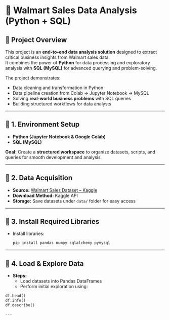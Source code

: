 # 🛒 Walmart Sales Data Analysis (Python + SQL)

## 📌 Project Overview
This project is an **end-to-end data analysis solution** designed to extract critical business insights from Walmart sales data.  
It combines the power of **Python** for data processing and exploratory analysis with **SQL (MySQL)** for advanced querying and problem-solving.  

The project demonstrates:  
- Data cleaning and transformation in Python  
- Data pipeline creation from Colab → Jupyter Notebook → MySQL  
- Solving **real-world business problems** with SQL queries  
- Building structured workflows for data analysts  

---

## 📌 1. Environment Setup
- **Python (Jupyter Notebook & Google Colab)**  
- **SQL (MySQL)**  

**Goal:** Create a **structured workspace** to organize datasets, scripts, and queries for smooth development and analysis.  

---

## 📌 2. Data Acquisition
- **Source:** [Walmart Sales Dataset – Kaggle](https://www.kaggle.com/)  
- **Download Method:** Kaggle API  
- **Storage:** Save datasets under `data/` folder for easy access  

---

## 📌 3. Install Required Libraries
- Install libraries:  
  ```bash
  pip install pandas numpy sqlalchemy pymysql

---

## 📌 4. Load & Explore Data

- **Steps:**
  - Load datasets into Pandas DataFrames  
  - Perform initial exploration using:

```python
df.head()
df.info()
df.describe()

---





